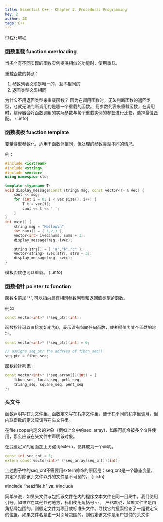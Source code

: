 ```yaml
---
title: Essential C++ - Chapter 2. Procedural Programming
key: 2
author: ZE
tags: C++
---
```

过程化编程
<!--more-->

### **函数重载 function overloading**
当多个有不同实现的函数实例提供相似的功能时，使用重载。

重载函数的特点：
1. 参数列表必须是唯一的，互不相同的
2. 返回类型必须相同

为什么不用返回类型来重载函数？
因为在调用函数时，无法判断函数的返回类型，也就无法判断调用的是哪一个重载的函数。
用参数列表来重载函数，在调用时，编译器会将函数调用的实际参数与每个重载实例的参数进行比较，选择最佳匹配。
{:.info}

### **函数模板 function template**
变量类型参数化，适用于函数体相同，但处理的参数类型不同的情况。

例：
~~~cpp
#include <iostream>
#include <string>
#include <vector>
using namespace std;

template <typename T> 
void display_message(const string& msg, const vector<T> & vec) {
    cout << msg;
    for (int i = 0; i < vec.size(); i++) {
        T t = vec[i];
        cout << t << ' ';
    }
}
int main() {
    string msg = "Hellow\n";
    int nums[] = { 1,2,3 };
    vector<int> ivec(nums, nums + 3);
    display_message(msg, ivec);

    string strs[] = { "a","b","c" };
    vector<string> svec(strs, strs + 3);
    display_message(msg, svec);
}
~~~

模板函数也可以重载。
{:.info}

### **函数指针 pointer to function**

函数名前加“*”, 可以指向具有相同参数列表和返回值类型的函数。

例如
~~~cpp
const vector<int>* (*seq_ptr)(int);
~~~

函数指针可以直接初始化为0，表示没有指向任何函数，或者赋值为某个函数的地址。
~~~cpp
const vector<int>* (*seq_ptr)(int) = 0;

// assigns seq_ptr the address of fibon_seq()
seq_ptr = fibon_seq;
~~~

函数指针列表：
~~~cpp
const vector<int>* (*seq_array[])(int) = { 
    fibon_seq, lucas_seq, pell_seq, 
    triang_seq, square_seq, pent_seq 
};
~~~

### **头文件**

函数声明写在头文件里，函数定义写在程序文件里，便于在不同的程序里调用，但内联函数的定义应该写在头文件里。

在file scope内定义的对象（例如上文中的seq_array)，如果可能会被多个文件使用，那么应该在头文件中声明该对象。

在变量定义的前面加上关键词extern，使其成为一个声明。

~~~cpp
const int seq_cnt = 6;
extern const vector<int>* (*seq_array[seq_cnt])(int);
~~~

上述例子中的seq_cnt不需要用extern修饰的原因是：seq_cnt是一个静态变量，其定义对除该头文件以外的文件是不可见的。
{:.info}

#include “headfile.h" **vs.** #include <headfile>

简单来说，如果头文件与包括该文件在内的程序文本文件在同一目录中，我们使用引号。如果它在其他任何地方，我们使用角括号<>。
严格来说，如果文件名是由角括号包围的，则假定文件为项目或标准头文件。寻找它的搜索检查了一组预定义的位置。如果文件名是由一对引号包围的，则假定该文件是用户提供的头文件

